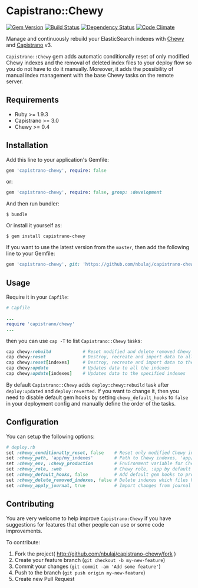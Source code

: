# Capistrano::Chewy
[![Gem Version](https://badge.fury.io/rb/capistrano-chewy.svg)](http://badge.fury.io/rb/capistrano-chewy)
[![Build Status](https://travis-ci.org/nbulaj/capistrano-chewy.svg?branch=master)](https://travis-ci.org/nbulaj/capistrano-chewy)
[![Dependency Status](https://gemnasium.com/nbulaj/capistrano-chewy.svg)](https://gemnasium.com/nbulaj/capistrano-chewy)
[![Code Climate](https://codeclimate.com/github/nbulaj/capistrano-chewy/badges/gpa.svg)](https://codeclimate.com/github/nbulaj/capistrano-chewy)

Manage and continuously rebuild your ElasticSearch indexes with [Chewy](https://github.com/toptal/chewy/) and [Capistrano](https://github.com/capistrano/capistrano) v3.

`Capistrano::Chewy` gem adds automatic conditionally reset of only modified Chewy indexes and the removal of deleted index files to your deploy flow so you do not have to do it manually.
Moreover, it adds the possibility of manual index management with the base Chewy tasks on the remote server.

## Requirements

* Ruby >= 1.9.3
* Capistrano >= 3.0
* Chewy >= 0.4

## Installation

Add this line to your application's Gemfile:

```ruby
gem 'capistrano-chewy', require: false
```

or:

```ruby
gem 'capistrano-chewy', require: false, group: :development
```

And then run bundler:

```
$ bundle
```

Or install it yourself as:

```
$ gem install capistrano-chewy
```

If you want to use the latest version from the `master`, then add the following line to your Gemfile:

```ruby
gem 'capistrano-chewy', git: 'https://github.com/nbulaj/capistrano-chewy.git'
```

## Usage

Require it in your `Capfile`:

```ruby
# Capfile

...
require 'capistrano/chewy'
...
```

then you can use `cap -T` to list `Capistrano::Chewy` tasks:

```ruby
cap chewy:rebuild            # Reset modified and delete removed Chewy indexes
cap chewy:reset              # Destroy, recreate and import data to all the indexes
cap chewy:reset[indexes]     # Destroy, recreate and import data to the specified indexes
cap chewy:update             # Updates data to all the indexes
cap chewy:update[indexes]    # Updates data to the specified indexes
```

By default `Capistrano::Chewy` adds `deploy:chewy:rebuild` task after `deploy:updated` and `deploy:reverted`.
If you want to change it, then you need to disable default gem hooks by setting `chewy_default_hooks` to `false` in your deployment config and manually define the order of the tasks.

## Configuration

You can setup the following options:

```ruby
# deploy.rb
set :chewy_conditionally_reset, false    # Reset only modified Chewy indexes, true by default
set :chewy_path, 'app/my_indexes'        # Path to Chewy indexes, 'app/chewy' by default
set :chewy_env, :chewy_production        # Environment variable for Chewy, equal to RAILS_ENV by default
set :chewy_role, :web                    # Chewy role, :app by default  
set :chewy_default_hooks, false          # Add default gem hooks to project deploy flow, true by default
set :chewy_delete_removed_indexes, false # Delete indexes which files have been deleted, true by default
set :chewy_apply_journal, true           # Import changes from journal after reset (of any type)
```

## Contributing

You are very welcome to help improve `Capistrano:Chewy` if you have suggestions for features that other people can use or some code improvements.

To contribute:

1. Fork the project( http://github.com/nbulaj/capistrano-chewy/fork )
2. Create your feature branch (`git checkout -b my-new-feature`)
3. Commit your changes (`git commit -am 'Add some feature'`)
4. Push to the branch (`git push origin my-new-feature`)
5. Create new Pull Request
